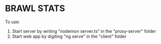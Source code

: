 # BRAWL STATS

To use:
1. Start server by writing "nodemon server.ts" in the "proxy-server" folder
2. Start web app by digiting "ng serve" in the "client" folder

